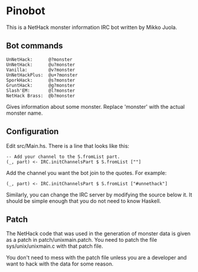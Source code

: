Pinobot
=======

This is a NetHack monster information IRC bot written by Mikko Juola.

Bot commands
--------

    UnNetHack:      @?monster
    UnNetHack:      @u?monster
    Vanilla:        @v?monster
    UnNetHackPlus:  @u+?monster
    SporkHack:      @s?monster
    GruntHack:      @g?monster
    Slash'EM:       @l?monster
    NetHack Brass:  @b?monster

Gives information about some monster. Replace 'monster' with the actual monster
name.

Configuration
-------------

Edit src/Main.hs. There is a line that looks like this:

    -- Add your channel to the S.fromList part.
    (_, part) <- IRC.initChannelsPart $ S.fromList [""]

Add the channel you want the bot join to the quotes. For example:

    (_, part) <- IRC.initChannelsPart $ S.fromList ["#unnethack"]

Similarly, you can change the IRC server by modifying the source below it. It
should be simple enough that you do not need to know Haskell.

Patch
-----

The NetHack code that was used in the generation of monster data is given as a
patch in patch/unixmain.patch. You need to patch the file sys/unix/unixmain.c
with that patch file.

You don't need to mess with the patch file unless you are a developer and want
to hack with the data for some reason.

